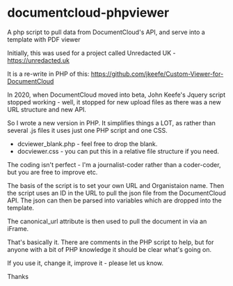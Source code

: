 # documentcloud-phpviewer
A php script to pull data from DocumentCloud's API, and serve into a template with PDF viewer

Initially, this was used for a project called Unredacted UK - https://unredacted.uk 

It is a re-write in PHP of this:
https://github.com/jkeefe/Custom-Viewer-for-DocumentCloud

In 2020, when DocumentCloud moved into beta, John Keefe's Jquery script stopped working - well, it stopped for new upload files as there was a new URL structure and new API.

So I wrote a new version in PHP. It simplifies things a LOT, as rather than several .js files it uses just one PHP script and one CSS.
- dcviewer_blank.php - feel free to drop the blank.
- docviewer.css - you can put this in a relative file structure if you need.

The coding isn't perfect - I'm a journalist-coder rather than a coder-coder, but you are free to improve etc.

The basis of the script is to set your own URL and Organistaion name. Then the script uses an ID in the URL to pull the json file from the DocumentCloud API. The json can then be parsed into variables which are dropped into the template. 

The canonical_url attribute is then used to pull the document in via an iFrame.

That's basically it. There are comments in the PHP script to help, but for anyone with a bit of PHP knowledge it should be clear what's going on.

If you use it, change it, improve it - please let us know.

Thanks
